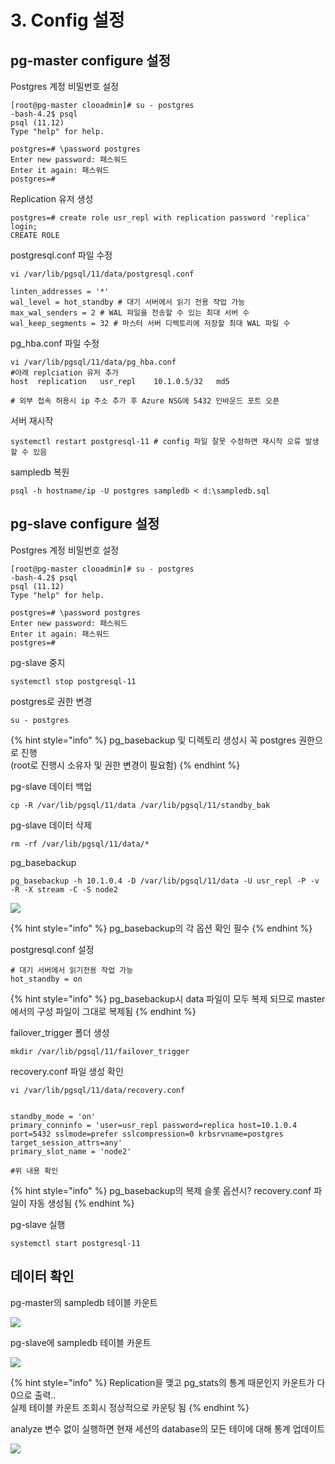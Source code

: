 # 3. Config 설정

## pg-master configure 설정 

Postgres 계정 비밀번호 설정 

```text
[root@pg-master clooadmin]# su - postgres
-bash-4.2$ psql
psql (11.12)
Type "help" for help.

postgres=# \password postgres
Enter new password: 패스워드 
Enter it again: 패스워드 
postgres=#
```

Replication 유저 생성 

```text
postgres=# create role usr_repl with replication password 'replica' login;
CREATE ROLE
```

postgresql.conf 파일 수정 

```text
vi /var/lib/pgsql/11/data/postgresql.conf 

linten_addresses = '*' 
wal_level = hot_standby # 대기 서버에서 읽기 전용 작업 가능 
max_wal_senders = 2 # WAL 파일을 전송할 수 있는 최대 서버 수 
wal_keep_segments = 32 # 마스터 서버 디렉토리에 저장할 최대 WAL 파일 수  
```

pg\_hba.conf 파일 수정 

```text
vi /var/lib/pgsql/11/data/pg_hba.conf
#아래 replciation 유저 추가 
host  replication   usr_repl    10.1.0.5/32   md5 

# 외부 접속 허용시 ip 주소 추가 후 Azure NSG에 5432 인바운드 포트 오픈 
```

서버 재시작 

```text
systemctl restart postgresql-11 # config 파일 잘못 수정하면 재시작 오류 발생할 수 있음 
```

sampledb 복원 

```text
psql -h hostname/ip -U postgres sampledb < d:\sampledb.sql
```

## pg-slave configure 설정 

Postgres 계정 비밀번호 설정 

```text
[root@pg-master clooadmin]# su - postgres
-bash-4.2$ psql
psql (11.12)
Type "help" for help.

postgres=# \password postgres
Enter new password: 패스워드 
Enter it again: 패스워드 
postgres=#
```

pg-slave 중지 

```text
systemctl stop postgresql-11
```

postgres로 권한 변경   

```text
su - postgres 
```

{% hint style="info" %}
pg\_basebackup 및 디렉토리 생성시 꼭 postgres 권한으로 진행   
\(root로 진행시 소유자 및 권한 변경이 필요함\) 
{% endhint %}

pg-slave 데이터 백업 

```text
cp -R /var/lib/pgsql/11/data /var/lib/pgsql/11/standby_bak 
```

pg-slave 데이터 삭제 

```text
rm -rf /var/lib/pgsql/11/data/* 
```

pg\_basebackup 

```text
pg_basebackup -h 10.1.0.4 -D /var/lib/pgsql/11/data -U usr_repl -P -v -R -X stream -C -S node2
```

![](../../../.gitbook/assets/pg11_setup5.png)

{% hint style="info" %}
pg\_basebackup의 각 옵션 확인 필수 
{% endhint %}

postgresql.conf 설정 

```text
# 대기 서버에서 읽기전용 작업 가능 
hot_standby = on 
```

{% hint style="info" %}
pg\_basebackup시 data 파일이 모두 복제 되므로 master에서의 구성 파일이 그대로 복제됨 
{% endhint %}

failover\_trigger 폴더 생성 

```text
mkdir /var/lib/pgsql/11/failover_trigger 
```

recovery.conf 파일 생성 확인  

```text
vi /var/lib/pgsql/11/data/recovery.conf 


standby_mode = 'on'
primary_conninfo = 'user=usr_repl password=replica host=10.1.0.4 port=5432 sslmode=prefer sslcompression=0 krbsrvname=postgres target_session_attrs=any'
primary_slot_name = 'node2'

#위 내용 확인  
```

{% hint style="info" %}
pg\_basebackup의 복제 슬롯 옵션시? recovery.conf 파일이 자동 생성됨 
{% endhint %}

pg-slave 실행 

```text
systemctl start postgresql-11 
```

## 데이터 확인 

pg-master의 sampledb 테이블 카운트 

![](../../../.gitbook/assets/pg11_setup6.png)

pg-slave에 sampledb 테이블 카운트 

![](../../../.gitbook/assets/pg11_setup7.png)

{% hint style="info" %}
Replication을 맺고 pg\_stats의 통계 때문인지 카운트가 다 0으로 출력..   
실제 테이블 카운트 조회시 정상적으로 카운팅 됨 
{% endhint %}

analyze 변수 없이 실행하면 현재 세션의 database의 모든 테이에 대해 통계 업데이트  

![](../../../.gitbook/assets/pg11_setup8%20%281%29.png)

  


